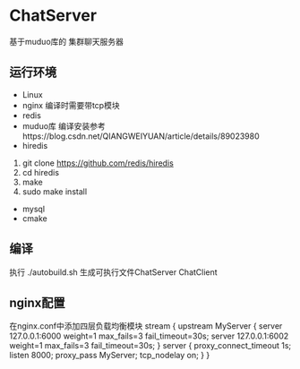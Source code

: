 # ChatServer
基于muduo库的 集群聊天服务器 
## 运行环境 
* Linux 
* nginx
编译时需要带tcp模块
* redis
* muduo库 编译安装参考https://blog.csdn.net/QIANGWEIYUAN/article/details/89023980
* hiredis
1. git clone https://github.com/redis/hiredis
2. cd hiredis
3. make
4. sudo make install
* mysql
* cmake

## 编译
执行 ./autobuild.sh 生成可执行文件ChatServer ChatClient
## nginx配置
在nginx.conf中添加四层负载均衡模块
stream {
    upstream MyServer {
        server 127.0.0.1:6000 weight=1 max_fails=3 fail_timeout=30s;
        server 127.0.0.1:6002 weight=1 max_fails=3 fail_timeout=30s;
    }
    server {
        proxy_connect_timeout 1s;
        listen 8000;
        proxy_pass MyServer;
        tcp_nodelay on;
    }
}
